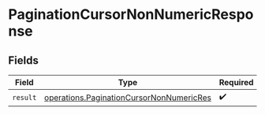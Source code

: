 # PaginationCursorNonNumericResponse


## Fields

| Field                                                                                                | Type                                                                                                 | Required                                                                                             | Description                                                                                          |
| ---------------------------------------------------------------------------------------------------- | ---------------------------------------------------------------------------------------------------- | ---------------------------------------------------------------------------------------------------- | ---------------------------------------------------------------------------------------------------- |
| `result`                                                                                             | [operations.PaginationCursorNonNumericRes](../../models/operations/paginationcursornonnumericres.md) | :heavy_check_mark:                                                                                   | N/A                                                                                                  |